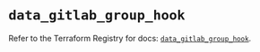 # `data_gitlab_group_hook`

Refer to the Terraform Registry for docs: [`data_gitlab_group_hook`](https://registry.terraform.io/providers/gitlabhq/gitlab/16.8.0/docs/data-sources/group_hook).
